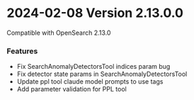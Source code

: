 # 2024-02-08 Version 2.13.0.0

Compatible with OpenSearch 2.13.0

### Features
* Fix SearchAnomalyDetectorsTool indices param bug
* Fix detector state params in SearchAnomalyDetectorsTool
* Update ppl tool claude model prompts to use <ppl> tags
* Add parameter validation for PPL tool
